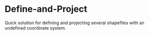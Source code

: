 # Define-and-Project
Quick solution for defining and projecting several shapefiles with an undefined coordinate system. 
